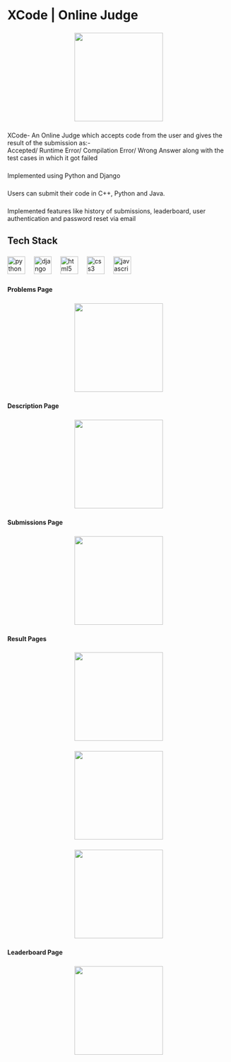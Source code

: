 <h1 align="left">XCode | Online Judge</h1>

###

<div align="center">
  <img height="200" src="https://i.postimg.cc/VN6nZBKT/Screenshot-2024-01-21-202229.png"  />
</div>

###

<p align="left">XCode- An Online Judge which accepts code from the user and gives the result of the submission as:- <br>Accepted/ Runtime Error/ Compilation Error/ Wrong Answer along with the test cases in which it got failed</p>

###

<p align="left">Implemented using Python and Django</p>

###

<p align="left">Users can submit their code in C++, Python and Java.</p>

###

<p align="left">Implemented features like history of submissions, leaderboard, user authentication and password reset via email</p>

###

<h2 align="left">Tech Stack</h2>

###

<div align="left">
  <img src="https://cdn.jsdelivr.net/gh/devicons/devicon/icons/python/python-original.svg" height="40" alt="python logo"  />
  <img width="12" />
  <img src="https://cdn.jsdelivr.net/gh/devicons/devicon/icons/django/django-plain.svg" height="40" alt="django logo"  />
  <img width="12" />
  <img src="https://cdn.jsdelivr.net/gh/devicons/devicon/icons/html5/html5-original.svg" height="40" alt="html5 logo"  />
  <img width="12" />
  <img src="https://cdn.jsdelivr.net/gh/devicons/devicon/icons/css3/css3-original.svg" height="40" alt="css3 logo"  />
  <img width="12" />
  <img src="https://cdn.jsdelivr.net/gh/devicons/devicon/icons/javascript/javascript-original.svg" height="40" alt="javascript logo"  />
</div>

###

<h4 align="left">Problems Page</h4>

###

<div align="center">
  <img height="200" src="https://i.postimg.cc/3wqh2Yy6/Problems.png"  />
</div>

###

<h4 align="left">Description Page</h4>

###

<div align="center">
  <img height="200" src="https://i.postimg.cc/k5Jv3Rcr/Description.png"  />
</div>

###

<h4 align="left">Submissions Page</h4>

###

<div align="center">
  <img height="200" src="https://i.postimg.cc/fyLPwgfN/submissions.png"  />
</div>

###

<h4 align="left">Result Pages</h4>

###

<div align="center">
  <img height="200" src="https://i.postimg.cc/Fz5x6WCp/Accepted.png"  />
</div>

###

<div align="center">
  <img height="200" src="https://i.postimg.cc/Px2t39qs/compilation-error.png"  />
</div>

###

<div align="center">
  <img height="200" src="https://i.postimg.cc/brDKxBDR/Wrong-answer.png"  />
</div>

###

<h4 align="left">Leaderboard Page</h4>

###

<div align="center">
  <img height="200" src="https://i.postimg.cc/8kXvsnm0/leaderboard.png"  />
</div>

###
